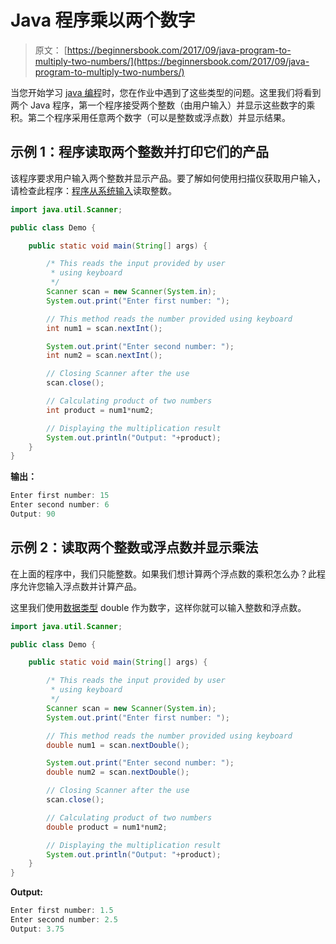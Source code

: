 # Java 程序乘以两个数字

> 原文： [https://beginnersbook.com/2017/09/java-program-to-multiply-two-numbers/](https://beginnersbook.com/2017/09/java-program-to-multiply-two-numbers/)

当您开始学习 [java 编程](https://beginnersbook.com/java-tutorial-for-beginners-with-examples/)时，您在作业中遇到了这些类型的问题。这里我们将看到两个 Java 程序，第一个程序接受两个整数（由用户输入）并显示这些数字的乘积。第二个程序采用任意两个数字（可以是整数或浮点数）并显示结果。

## 示例 1：程序读取两个整数并打印它们的产品

该程序要求用户输入两个整数并显示产品。要了解如何使用扫描仪获取用户输入，请检查此程序：[程序从系统输入](https://beginnersbook.com/2017/09/java-program-to-read-integer-value-from-the-standard-input/)读取整数。

```java
import java.util.Scanner;

public class Demo {

    public static void main(String[] args) {

        /* This reads the input provided by user
         * using keyboard
         */
        Scanner scan = new Scanner(System.in);
        System.out.print("Enter first number: ");

        // This method reads the number provided using keyboard
        int num1 = scan.nextInt();

        System.out.print("Enter second number: ");
        int num2 = scan.nextInt();

        // Closing Scanner after the use
        scan.close();

        // Calculating product of two numbers
        int product = num1*num2;

        // Displaying the multiplication result
        System.out.println("Output: "+product);
    }
}
```

**输出：**

```java
Enter first number: 15
Enter second number: 6
Output: 90
```

## 示例 2：读取两个整数或浮点数并显示乘法

在上面的程序中，我们只能整数。如果我们想计算两个浮点数的乘积怎么办？此程序允许您输入浮点数并计算产品。

这里我们使用[数据类型](https://beginnersbook.com/2017/08/data-types-in-java/) double 作为数字，这样你就可以输入整数和浮点数。

```java
import java.util.Scanner;

public class Demo {

    public static void main(String[] args) {

        /* This reads the input provided by user
         * using keyboard
         */
        Scanner scan = new Scanner(System.in);
        System.out.print("Enter first number: ");

        // This method reads the number provided using keyboard
        double num1 = scan.nextDouble();

        System.out.print("Enter second number: ");
        double num2 = scan.nextDouble();

        // Closing Scanner after the use
        scan.close();

        // Calculating product of two numbers
        double product = num1*num2;

        // Displaying the multiplication result
        System.out.println("Output: "+product);
    }
}
```

**Output:**

```java
Enter first number: 1.5
Enter second number: 2.5
Output: 3.75
```